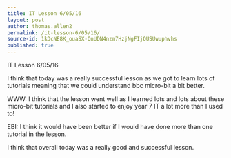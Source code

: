 ```yaml
---
title: IT Lesson 6/05/16
layout: post
author: thomas.allen2
permalink: /it-lesson-6/05/16/
source-id: 1kDcNE8K_ouaSX-QnUDN4nzm7HzjNgFIjOUSUwuphvhs
published: true
---
```

IT Lesson 6/05/16

 

I think that today was a really successful lesson as we got to learn lots of tutorials meaning that we could understand bbc micro-bit a bit better.

WWW: I think that the lesson went well as I learned lots and lots about these micro-bit tutorials and I also started to enjoy year 7 IT a lot more than I used to!

EBI: I think it would have been better if I would have done more than one tutorial in the lesson.

I think that overall today was a really good and successful lesson.

